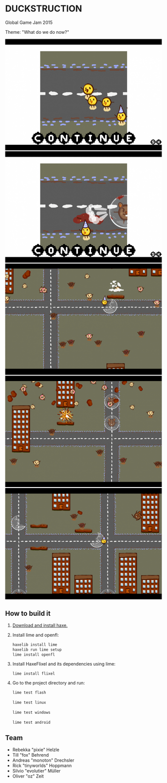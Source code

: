DUCKSTRUCTION
=============

Global Game Jam 2015

Theme: "What do we do now?"

![Duckstruction story 1](screenshots/ds0.png)
![Duckstruction story 2](screenshots/ds1.png)
![Duckstruction rampage 1](screenshots/ds2.png)
![Duckstruction rampage 2](screenshots/ds3.png)
![Duckstruction rampage 3](screenshots/ds4.png)

How to build it
---------------

 1. [Download and install haxe.](http://haxe.org/documentation/introduction/building-haxe.html)

 2. Install lime and openfl:

        haxelib install lime
        haxelib run lime setup
        lime install openfl

 3. Install HaxeFlixel and its dependencies using lime:

        lime install flixel

 4. Go to the project directory and run:

        lime test flash

        lime test linux

        lime test windows

        lime test android

<!---
Idea
----

 * Story: Duck with children crosses street, gets hit by car
 * Duck gets angry
 * Player plays duck destroying a city
 * When city is fully destroyed:
   "What do we do now?"
 * Game starts over
-->

Team
----

 * Rebekka "pixie" Helzle
 * Till "fox" Behrend
 * Andreas "monoton" Drechsler
 * Rick "tinyworlds" Hoppmann
 * Silvio "evolutier" Müller
 * Oliver "oz" Zeit
